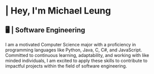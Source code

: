 <h1> | Hey, I'm Michael Leung</h1>
<h2>🖥️ | Software Engineering</h2>
<p>I am a motivated Computer Science major with a proficiency in programming languages like Python, Java, C, C#, and JavaScript. Committed to continuous learning, adaptability, and working with like minded individuals, I am excited to apply these skills to contribute to impactful projects within the field of software engineering.</p>
